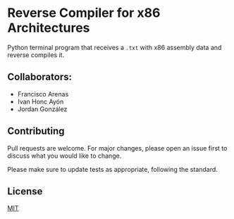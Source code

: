 # Reverse Compiler for x86 Architectures

Python terminal program that receives a `.txt` with x86 assembly data and reverse compiles it.

## Collaborators:
* Francisco Arenas
* Ivan Honc Ayón
* Jordan González

## Contributing
Pull requests are welcome. For major changes, please open an issue first to discuss what you would like to change.

Please make sure to update tests as appropriate, following the standard.

## License
[MIT](https://choosealicense.com/licenses/mit/)
